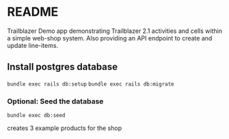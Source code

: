 # README

Trailblazer Demo app demonstrating Trailblazer 2.1 activities and cells within a simple web-shop system.
Also providing an API endpoint to create and update line-items.

## Install postgres database
`bundle exec rails db:setup`
`bundle exec rails db:migrate`

### Optional: Seed the database
`bundle exec db:seed`

creates 3 example products for the shop
